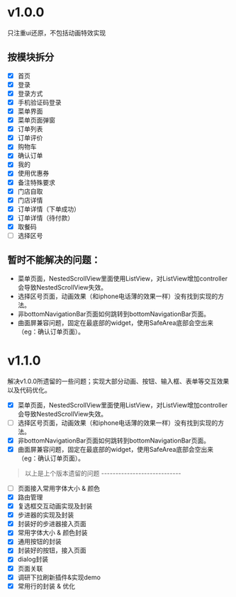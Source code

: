 <!--
 * @Author: meetqy
 * @since: 2019-08-08 10:32:20
 * @lastTime: 2019-09-26 14:36:52
 * @LastEditors: meetqy
 -->
# v1.0.0

只注重ui还原，不包括动画特效实现

## 按模块拆分

- [x] 首页
- [x] 登录
- [x] 登录方式
- [x] 手机验证码登录
- [x] 菜单界面
- [x] 菜单页面弹窗
- [x] 订单列表
- [x] 订单评价
- [x] 购物车
- [x] 确认订单
- [x] 我的
- [x] 使用优惠券
- [x] 备注特殊要求
- [x] 门店自取
- [x] 门店详情
- [x] 订单详情（下单成功）
- [x] 订单详情（待付款）
- [x] 取餐码
- [ ] 选择区号

## 暂时不能解决的问题： 

- 菜单页面，NestedScrollView里面使用ListView，对ListView增加controller会导致NestedScrollView失效。
- 选择区号页面，动画效果（和iphone电话薄的效果一样）没有找到实现的方法。
- 非bottomNavigationBar页面如何跳转到bottomNavigationBar页面。
- 曲面屏兼容问题，固定在最底部的widget，使用SafeArea底部会空出来（eg：确认订单页面）。

# v1.1.0

解决v1.0.0所遗留的一些问题；实现大部分动画、按钮、输入框、表单等交互效果以及代码优化。

- [x] 菜单页面，NestedScrollView里面使用ListView，对ListView增加controller会导致NestedScrollView失效。
- [ ] 选择区号页面，动画效果（和iphone电话薄的效果一样）没有找到实现的方法。
- [x] 非bottomNavigationBar页面如何跳转到bottomNavigationBar页面。
- [x] 曲面屏兼容问题，固定在最底部的widget，使用SafeArea底部会空出来（eg：确认订单页面）。

> 以上是上个版本遗留的问题 ----------------------------

- [ ] 页面接入常用字体大小 & 颜色
- [x] 路由管理
- [x] 复选框交互动画实现及封装
- [x] 步进器的实现及封装
- [x] 封装好的步进器接入页面
- [x] 常用字体大小 & 颜色封装
- [x] 通用按钮的封装
- [x] 封装好的按钮，接入页面
- [x] dialog封装
- [x] 页面关联
- [x] 调研下拉刷新插件&实现demo
- [x] 常用行的封装 & 优化